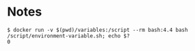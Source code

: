 # Notes

```shell-session
$ docker run -v $(pwd)/variables:/script --rm bash:4.4 bash /script/environment-variable.sh; echo $?
0
```
